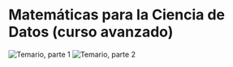 # Matemáticas para la Ciencia de Datos (curso avanzado)
![Temario, parte 1](https://github.com/pedro9olivares/Bourbaki/blob/main/Matematicas-para-la-Ciencia-de-Datos/imgs/Temario%20I.jpg?raw=true)
![Temario, parte 2](https://github.com/pedro9olivares/Bourbaki/blob/main/Matematicas-para-la-Ciencia-de-Datos/imgs/Temario%20II.jpg?raw=true)
